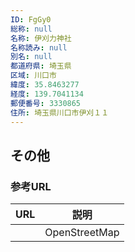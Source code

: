 ```yaml
---
ID: FgGy0
総称: null
名称: 伊刈力神社
名称読み: null
別名: null
都道府県: 埼玉県
区域: 川口市
緯度: 35.8463277
経度: 139.7041134
郵便番号: 3330865
住所: 埼玉県川口市伊刈１１
---
```


## その他

### 参考URL

| URL | 説明          |
| --- | ------------- |
|     | OpenStreetMap |
